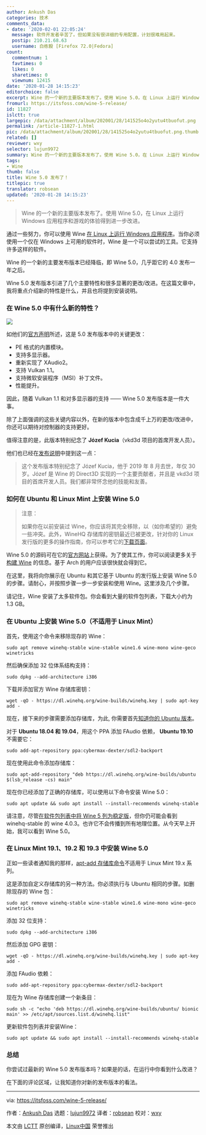 ```yaml
---
author: Ankush Das
categories: 技术
comments_data:
- date: '2020-02-01 22:05:24'
  message: 软件开发者辛苦了。但如果没有很详细的专用配置，计划很难用起来。
  postip: 210.21.68.63
  username: 白栋毅 [Firefox 72.0|Fedora]
count:
  commentnum: 1
  favtimes: 0
  likes: 0
  sharetimes: 0
  viewnum: 12415
date: '2020-01-28 14:15:23'
editorchoice: false
excerpt: Wine 的一个新的主要版本发布了。使用 Wine 5.0，在 Linux 上运行 Windows 应用程序和游戏的体验得到进一步改进。
fromurl: https://itsfoss.com/wine-5-release/
id: 11827
islctt: true
largepic: /data/attachment/album/202001/28/141525o4o2yutu4tbuofut.png
permalink: /article-11827-1.html
pic: /data/attachment/album/202001/28/141525o4o2yutu4tbuofut.png.thumb.jpg
related: []
reviewer: wxy
selector: lujun9972
summary: Wine 的一个新的主要版本发布了。使用 Wine 5.0，在 Linux 上运行 Windows 应用程序和游戏的体验得到进一步改进。
tags:
- Wine
thumb: false
title: Wine 5.0 发布了！
titlepic: true
translator: robsean
updated: '2020-01-28 14:15:23'
---
```



> 
> Wine 的一个新的主要版本发布了。使用 Wine 5.0，在 Linux 上运行 Windows 应用程序和游戏的体验得到进一步改进。
> 
> 
> 


通过一些努力，你可以使用 Wine [在 Linux 上运行 Windows 应用程序](https://itsfoss.com/use-windows-applications-linux/)。当你必须使用一个仅在 Windows 上可用的软件时，Wine 是一个可以尝试的工具。它支持许多这样的软件。


Wine 的一个新的主要发布版本已经降临，即 Wine 5.0，几乎距它的 4.0 发布一年之后。


Wine 5.0 发布版本引进了几个主要特性和很多显著的更改/改进。在这篇文章中，我将重点介绍新的特性是什么，并且也将提到安装说明。


### 在 Wine 5.0 中有什么新的特性？


![](/data/attachment/album/202001/28/141525o4o2yutu4tbuofut.png)


如他们的[官方声明](https://www.winehq.org/news/2020012101)所述，这是 5.0 发布版本中的关键更改：


* PE 格式的内置模块。
* 支持多显示器。
* 重新实现了 XAudio2。
* 支持 Vulkan 1.1。
* 支持微软安装程序（MSI）补丁文件。
* 性能提升。


因此，随着 Vulkan 1.1 和对多显示器的支持 —— Wine 5.0 发布版本是一件大事。


除了上面强调的这些关键内容以外，在新的版本中包含成千上万的更改/改进中，你还可以期待对控制器的支持更好。


值得注意的是，此版本特别纪念了 **Józef Kucia**（vkd3d 项目的首席开发人员）。


他们也已经在[发布说明](https://www.winehq.org/announce/5.0)中提到这一点：



> 
> 这个发布版本特别纪念了 Józef Kucia，他于 2019 年 8 月去世，年仅 30 岁。Józef 是 Wine 的 Direct3D 实现的一个主要贡献者，并且是 vkd3d 项目的首席开发人员。我们都非常怀念他的技能和友善。
> 
> 
> 


### 如何在 Ubuntu 和 Linux Mint 上安装 Wine 5.0



> 
> 注意：
> 
> 
> 如果你在以前安装过 Wine，你应该将其完全移除，以（如你希望的）避免一些冲突。此外，WineHQ 存储库的密钥最近已被更改，针对你的 Linux 发行版的更多的操作指南，你可以参考它的[下载页面](https://wiki.winehq.org/Download)。
> 
> 
> 


Wine 5.0 的源码可在它的[官方网站](https://www.winehq.org/news/2020012101)上获得。为了使其工作，你可以阅读更多关于[构建 Wine](https://wiki.winehq.org/Building_Wine) 的信息。基于 Arch 的用户应该很快就会得到它。


在这里，我将向你展示在 Ubuntu 和其它基于 Ubuntu 的发行版上安装 Wine 5.0 的步骤。请耐心，并按照步骤一步一步安装和使用 Wine。这里涉及几个步骤。


请记住，Wine 安装了太多软件包。你会看到大量的软件包列表，下载大小约为 1.3 GB。


### 在 Ubuntu 上安装 Wine 5.0（不适用于 Linux Mint）


首先，使用这个命令来移除现存的 Wine：



```
sudo apt remove winehq-stable wine-stable wine1.6 wine-mono wine-geco winetricks
```

然后确保添加 32 位体系结构支持：



```
sudo dpkg --add-architecture i386
```

下载并添加官方 Wine 存储库密钥：



```
wget -qO - https://dl.winehq.org/wine-builds/winehq.key | sudo apt-key add -
```

现在，接下来的步骤需要添加存储库，为此, 你需要首先[知道你的 Ubuntu 版本](https://itsfoss.com/how-to-know-ubuntu-unity-version/)。


对于 **Ubuntu 18.04 和 19.04**，用这个 PPA 添加 FAudio 依赖， **Ubuntu 19.10** 不需要它：



```
sudo add-apt-repository ppa:cybermax-dexter/sdl2-backport
```

现在使用此命令添加存储库：



```
sudo apt-add-repository "deb https://dl.winehq.org/wine-builds/ubuntu $(lsb_release -cs) main"
```

现在你已经添加了正确的存储库，可以使用以下命令安装 Wine 5.0：



```
sudo apt update && sudo apt install --install-recommends winehq-stable
```

请注意，尽管[在软件包列表中将 Wine 5 列为稳定版](https://dl.winehq.org/wine-builds/ubuntu/dists/bionic/main/binary-amd64/)，但你仍可能会看到 winehq-stable 的 wine 4.0.3。也许它不会传播到所有地理位置。从今天早上开始，我可以看到 Wine 5.0。


### 在 Linux Mint 19.1、19.2 和 19.3 中安装 Wine 5.0


正如一些读者通知我的那样，[apt-add 存储库命令](https://itsfoss.com/add-apt-repository-command-not-found/)不适用于 Linux Mint 19.x 系列。


这是添加自定义存储库的另一种方法。你必须执行与 Ubuntu 相同的步骤。如删除现存的 Wine 包：



```
sudo apt remove winehq-stable wine-stable wine1.6 wine-mono wine-geco winetricks
```

添加 32 位支持：



```
sudo dpkg --add-architecture i386
```

然后添加 GPG 密钥：



```
wget -qO - https://dl.winehq.org/wine-builds/winehq.key | sudo apt-key add -
```

添加 FAudio 依赖：



```
sudo add-apt-repository ppa:cybermax-dexter/sdl2-backport
```

现在为 Wine 存储库创建一个新条目：



```
sudo sh -c "echo 'deb https://dl.winehq.org/wine-builds/ubuntu/ bionic main' >> /etc/apt/sources.list.d/winehq.list"
```

更新软件包列表并安装Wine：



```
sudo apt update && sudo apt install --install-recommends winehq-stable
```

### 总结


你尝试过最新的 Wine 5.0 发布版本吗？如果是的话，在运行中你看到什么改进？


在下面的评论区域，让我知道你对新的发布版本的看法。




---


via: <https://itsfoss.com/wine-5-release/>


作者：[Ankush Das](https://itsfoss.com/author/ankush/) 选题：[lujun9972](https://github.com/lujun9972) 译者：[robsean](https://github.com/robsean) 校对：[wxy](https://github.com/wxy)


本文由 [LCTT](https://github.com/LCTT/TranslateProject) 原创编译，[Linux中国](https://linux.cn/) 荣誉推出